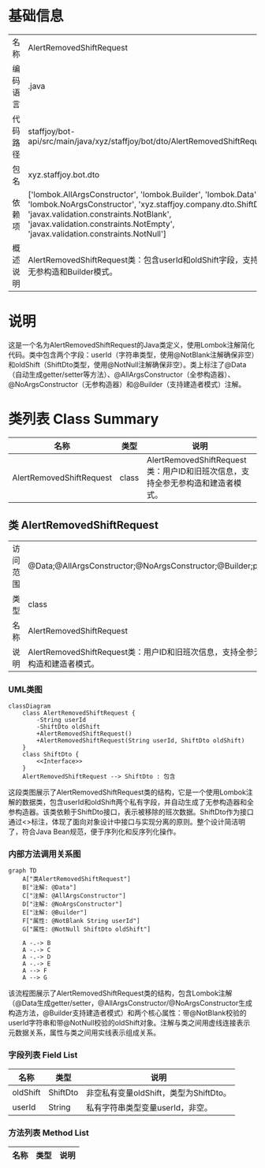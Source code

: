 # 基础信息

|      |      |
|------|------|
| 名称 | AlertRemovedShiftRequest |
| 编码语言 | .java |
| 代码路径 | staffjoy/bot-api/src/main/java/xyz/staffjoy/bot/dto/AlertRemovedShiftRequest.java |
| 包名 | xyz.staffjoy.bot.dto |
| 依赖项 | ['lombok.AllArgsConstructor', 'lombok.Builder', 'lombok.Data', 'lombok.NoArgsConstructor', 'xyz.staffjoy.company.dto.ShiftDto', 'javax.validation.constraints.NotBlank', 'javax.validation.constraints.NotEmpty', 'javax.validation.constraints.NotNull'] |
| 概述说明 | AlertRemovedShiftRequest类：包含userId和oldShift字段，支持全参、无参构造和Builder模式。 |

# 说明

这是一个名为AlertRemovedShiftRequest的Java类定义，使用Lombok注解简化代码。类中包含两个字段：userId（字符串类型，使用@NotBlank注解确保非空）和oldShift（ShiftDto类型，使用@NotNull注解确保非空）。类上标注了@Data（自动生成getter/setter等方法）、@AllArgsConstructor（全参构造器）、@NoArgsConstructor（无参构造器）和@Builder（支持建造者模式）注解。

# 类列表 Class Summary

| 名称   | 类型  | 说明 |
|-------|------|-------------|
| AlertRemovedShiftRequest | class | AlertRemovedShiftRequest类：用户ID和旧班次信息，支持全参无参构造和建造者模式。 |



## 类 AlertRemovedShiftRequest

|      |      |
|------|------|
| 访问范围 | @Data;@AllArgsConstructor;@NoArgsConstructor;@Builder;public |
| 类型 | class |
| 名称 | AlertRemovedShiftRequest |
| 说明 | AlertRemovedShiftRequest类：用户ID和旧班次信息，支持全参无参构造和建造者模式。 |


### UML类图

```mermaid
classDiagram
    class AlertRemovedShiftRequest {
        -String userId
        -ShiftDto oldShift
        +AlertRemovedShiftRequest()
        +AlertRemovedShiftRequest(String userId, ShiftDto oldShift)
    }
    class ShiftDto {
        <<Interface>>
    }
    AlertRemovedShiftRequest --> ShiftDto : 包含
```

这段类图展示了AlertRemovedShiftRequest类的结构，它是一个使用Lombok注解的数据类，包含userId和oldShift两个私有字段，并自动生成了无参构造器和全参构造器。该类依赖于ShiftDto接口，表示被移除的班次数据。ShiftDto作为接口通过<<Interface>>标注，体现了面向对象设计中接口与实现分离的原则。整个设计简洁明了，符合Java Bean规范，便于序列化和反序列化操作。


### 内部方法调用关系图

```mermaid
graph TD
    A["类AlertRemovedShiftRequest"]
    B["注解: @Data"]
    C["注解: @AllArgsConstructor"]
    D["注解: @NoArgsConstructor"]
    E["注解: @Builder"]
    F["属性: @NotBlank String userId"]
    G["属性: @NotNull ShiftDto oldShift"]
    
    A -.-> B
    A -.-> C
    A -.-> D
    A -.-> E
    A --> F
    A --> G
```

该流程图展示了AlertRemovedShiftRequest类的结构，包含Lombok注解（@Data生成getter/setter，@AllArgsConstructor/@NoArgsConstructor生成构造方法，@Builder支持建造者模式）和两个核心属性：带@NotBlank校验的userId字符串和带@NotNull校验的oldShift对象。注解与类之间用虚线连接表示元数据关系，属性与类之间用实线表示组成关系。

### 字段列表 Field List

| 名称  | 类型  | 说明 |
|-------|-------|------|
| oldShift | ShiftDto | 非空私有变量oldShift，类型为ShiftDto。 |
| userId | String | 私有字符串类型变量userId，非空。 |

### 方法列表 Method List

| 名称  | 类型  | 说明 |
|-------|-------|------|




